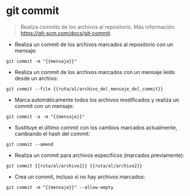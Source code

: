 # git commit

> Realiza commits de los archivos al repositorio.
> Más información: <https://git-scm.com/docs/git-commit>.

- Realiza un commit de los archivos marcados al repositorio con un mensaje:

`git commit -m "{{mensaje}}"`

- Realiza un commit de los archivos marcados con un mensaje leído desde un archivo:

`git commit --file {{ruta/al/archivo_del_mensaje_del_commit}}`

- Marca automáticamente todos los archivos modificados y realiza un commit con un mensaje:

`git commit -a -m "{{mensaje}}"`

- Sustituye el último commit con los cambios marcados actualmente, cambiando el hash del commit:

`git commit --amend`

- Realiza un commit para archivos específicos (marcados previamente):

`git commit {{ruta/al/archivo1}} {{ruta/al/archivo2}}`

- Crea un commit, incluso si no hay archivos marcados:

`git commit -m "{{mensaje}}" --allow-empty`

